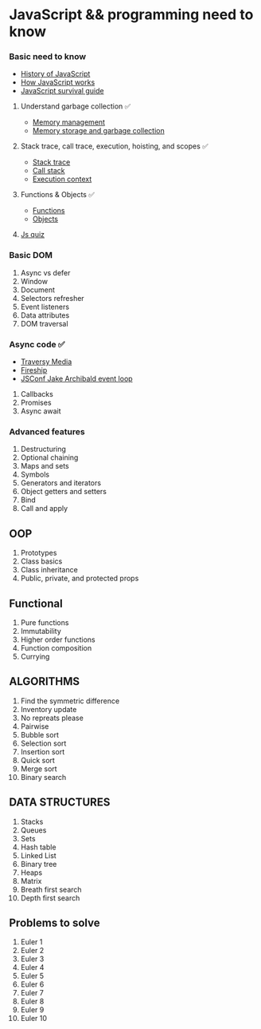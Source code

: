 # JavaScript && programming need to know

### Basic need to know

- [History of JavaScript](https://fireship.io/courses/javascript/intro-history/)
- [How JavaScript works](https://fireship.io/courses/javascript/intro-how-js-works/)
- [JavaScript survival guide](https://fireship.io/courses/javascript/beginner-js-survival-guide/)

1. Understand garbage collection ✅

   - [Memory management](https://developer.mozilla.org/en-US/docs/Web/JavaScript/Memory_management)
   - [Memory storage and garbage collection](https://www.youtube.com/watch?v=Hci9Bb4_fkA)

2. Stack trace, call trace, execution, hoisting, and scopes ✅

   - [Stack trace](https://www.sentinelone.com/blog/javascript-stack-trace-understanding-it-and-using-it-to-debug/#:~:text=A%20stack%20trace%20is%20a,console.)
   - [Call stack](https://www.youtube.com/watch?v=-G9c4CMMUKc)
   - [Execution context](https://www.youtube.com/watch?v=Fd9VaW0M7K4)

3. Functions & Objects ✅

   - [Functions](https://fireship.io/courses/javascript/beginner-js-functions/)
   - [Objects](https://fireship.io/courses/javascript/beginner-js-objects/)

4. [Js quiz](https://www.w3schools.com/js/js_quiz.asp)

### Basic DOM

1. Async vs defer
2. Window
3. Document
4. Selectors refresher
5. Event listeners
6. Data attributes
7. DOM traversal

### Async code ✅

- [Traversy Media](https://www.youtube.com/watch?v=PoRJizFvM7s)
- [Fireship](https://www.youtube.com/watch?v=vn3tm0quoqE)
- [JSConf Jake Archibald event loop](https://www.youtube.com/watch?v=cCOL7MC4Pl0)

1. Callbacks
2. Promises
3. Async await

### Advanced features

1. Destructuring
2. Optional chaining
3. Maps and sets
4. Symbols
5. Generators and iterators
6. Object getters and setters
7. Bind
8. Call and apply

## OOP

1. Prototypes
2. Class basics
3. Class inheritance
4. Public, private, and protected props

## Functional

1. Pure functions
2. Immutability
3. Higher order functions
4. Function composition
5. Currying

## ALGORITHMS

1. Find the symmetric difference
2. Inventory update
3. No repreats please
4. Pairwise
5. Bubble sort
6. Selection sort
7. Insertion sort
8. Quick sort
9. Merge sort
10. Binary search

## DATA STRUCTURES

1. Stacks
2. Queues
3. Sets
4. Hash table
5. Linked List
6. Binary tree
7. Heaps
8. Matrix
9. Breath first search
10. Depth first search

## Problems to solve

1. Euler 1
2. Euler 2
3. Euler 3
4. Euler 4
5. Euler 5
6. Euler 6
7. Euler 7
8. Euler 8
9. Euler 9
10. Euler 10

